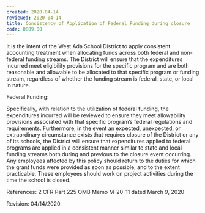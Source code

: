 ```yaml
---
created: 2020-04-14
reviewed: 2020-04-14
title: Consistency of Application of Federal Funding during closure
code: 0809.00
---
```



It is the intent of the West Ada School District to apply consistent accounting treatment when allocating funds
across both federal and non-federal funding streams. The District will ensure that the expenditures incurred meet
eligibility provisions for the specific program and are both reasonable and allowable to be allocated to that specific
program or funding stream, regardless of whether the funding stream is federal, state, or local in nature.

Federal Funding:

Specifically, with relation to the utilization of federal funding, the expenditures incurred will be reviewed to ensure
they meet allowability provisions associated with that specific program’s federal regulations and requirements.
Furthermore, in the event an expected, unexpected, or extraordinary circumstance exists that requires closure of
the District or any of its schools, the District will ensure that expenditures applied to federal programs are applied in
a consistent manner similar to state and local funding streams both during and previous to the closure event
occurring. Any employees affected by this policy should return to the duties for which the grant funds were provided
as soon as possible, and to the extent practicable. These employees should work on project activities during the time
the school is closed.

References:
2 CFR Part 225
OMB Memo M-20-11 dated March 9, 2020

Revision: 04/14/2020

